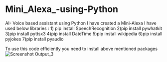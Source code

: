 # Mini_Alexa_-using-Python
AI- Voice based assistant using Python
I have created a Mini-Alexa 
I have used below libraries :
    1) pip install SpeechRecognition
    2)pip install pywhatkit
    3)pip install pyttsx3
    4)pip install DateTime
    5)pip install wikipedia
    6)pip install pyjokes
    7)pip install pyaudio
    
  To use this code efficiently you need to install above mentioned packages
![Screenshot Output_3](https://user-images.githubusercontent.com/111580148/187222809-7e1f3e90-b0d4-4cc7-9a48-e58d2a208515.png)

